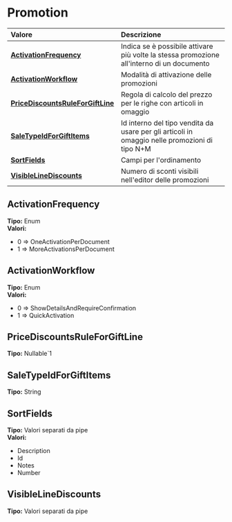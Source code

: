 # Promotion

| Valore | Descrizione |
| :--- | :--- |
| [**ActivationFrequency**](promotion.md#activationfrequency) | Indica se è possibile attivare più volte la stessa promozione all'interno di un documento |
| [**ActivationWorkflow**](promotion.md#activationworkflow) | Modalità di attivazione delle promozioni |
| [**PriceDiscountsRuleForGiftLine**](promotion.md#pricediscountsruleforgiftline) | Regola di calcolo del prezzo per le righe con articoli in omaggio |
| [**SaleTypeIdForGiftItems**](promotion.md#saletypeidforgiftitems) | Id interno del tipo vendita da usare per gli articoli in omaggio nelle promozioni di tipo N+M |
| [**SortFields**](promotion.md#sortfields) | Campi per l'ordinamento |
| [**VisibleLineDiscounts**](promotion.md#visiblelinediscounts) | Numero di sconti visibili nell'editor delle promozioni |

## ActivationFrequency

**Tipo:** Enum  
**Valori:**

* 0 =&gt; OneActivationPerDocument
* 1 =&gt; MoreActivationsPerDocument

## ActivationWorkflow

**Tipo:** Enum  
**Valori:**

* 0 =&gt; ShowDetailsAndRequireConfirmation
* 1 =&gt; QuickActivation

## PriceDiscountsRuleForGiftLine

**Tipo:** Nullable\`1

## SaleTypeIdForGiftItems

**Tipo:** String

## SortFields

**Tipo:** Valori separati da pipe  
**Valori:**

* Description
* Id
* Notes
* Number

## VisibleLineDiscounts

**Tipo:** Valori separati da pipe

